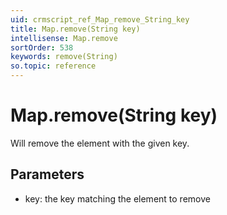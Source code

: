 ```yaml
---
uid: crmscript_ref_Map_remove_String_key
title: Map.remove(String key)
intellisense: Map.remove
sortOrder: 538
keywords: remove(String)
so.topic: reference
---
```


# Map.remove(String key)

Will remove the element with the given key.

## Parameters

* key: the key matching the element to remove
